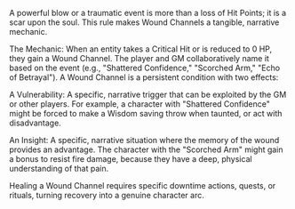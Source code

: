A powerful blow or a traumatic event is more than a loss of Hit Points; it is a scar upon the soul. This rule makes Wound Channels a tangible, narrative mechanic.

The Mechanic: When an entity takes a Critical Hit or is reduced to 0 HP, they gain a Wound Channel. The player and GM collaboratively name it based on the event (e.g., "Shattered Confidence," "Scorched Arm," "Echo of Betrayal"). A Wound Channel is a persistent condition with two effects:

A Vulnerability: A specific, narrative trigger that can be exploited by the GM or other players. For example, a character with "Shattered Confidence" might be forced to make a Wisdom saving throw when taunted, or act with disadvantage.

An Insight: A specific, narrative situation where the memory of the wound provides an advantage. The character with the "Scorched Arm" might gain a bonus to resist fire damage, because they have a deep, physical understanding of that pain.

Healing a Wound Channel requires specific downtime actions, quests, or rituals, turning recovery into a genuine character arc.